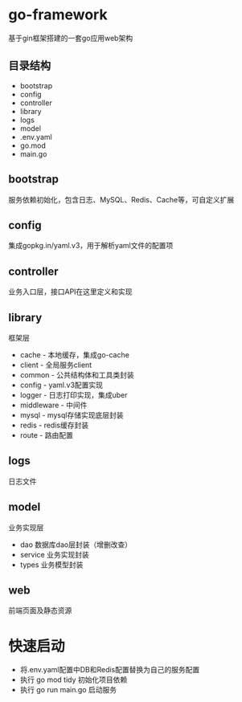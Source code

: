 # go-framework
基于gin框架搭建的一套go应用web架构

## 目录结构

- bootstrap
- config
- controller
- library
- logs
- model
- .env.yaml
- go.mod
- main.go

## bootstrap
服务依赖初始化，包含日志、MySQL、Redis、Cache等，可自定义扩展

## config
集成gopkg.in/yaml.v3，用于解析yaml文件的配置项

## controller
业务入口层，接口API在这里定义和实现

## library
框架层
- cache - 本地缓存，集成go-cache
- client - 全局服务client
- common - 公共结构体和工具类封装
- config - yaml.v3配置实现
- logger - 日志打印实现，集成uber
- middleware - 中间件
- mysql - mysql存储实现底层封装
- redis - redis缓存封装
- route - 路由配置

## logs
日志文件

## model
业务实现层
- dao 数据库dao层封装（增删改查）
- service 业务实现封装
- types 业务模型封装

## web
前端页面及静态资源

# 快速启动
* 将.env.yaml配置中DB和Redis配置替换为自己的服务配置
* 执行 go mod tidy 初始化项目依赖
* 执行 go run main.go 启动服务




